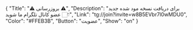 {
"Title": "⚠️      بروزرسانی      ⚠️",
"Description": "برای دریافت نسخه مود شده جدید عضو کانال تلگرام ما شوید 👇🏻",
"Link": "tg://join?invite=w8B5EVbr7l0wMDU0",
"Color": "#FFEB3B",
"Button": "عضویت",
"Show": "on"
}

